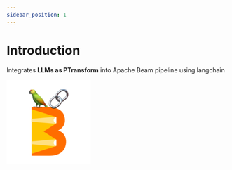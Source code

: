 ```yaml
---
sidebar_position: 1
---
```


# Introduction

Integrates **LLMs as PTransform** into Apache Beam pipeline using langchain

![Langchain-Beam Workflow](../static/img/small.png)
